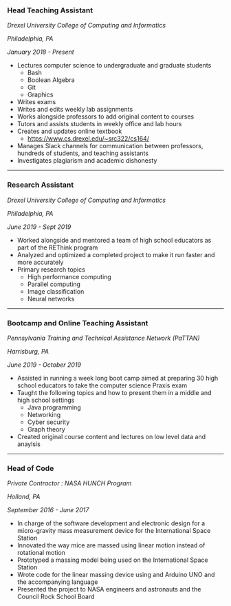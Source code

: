 ### Head Teaching Assistant

_Drexel University College of Computing and Informatics_

_Philadelphia, PA_

_January 2018 - Present_

* Lectures computer science to undergraduate and graduate students 
	* Bash
	* Boolean Algebra
	* Git
	* Graphics
* Writes exams
* Writes and edits weekly lab assignments
* Works alongside professors to add original content to courses
* Tutors and assists students in weekly office and lab hours
* Creates and updates online textbook 
	* <https://www.cs.drexel.edu/~src322/cs164/>
* Manages Slack channels for communication between professors, hundreds of 
	students, and teaching assistants
* Investigates plagiarism and academic dishonesty

---

### Research Assistant

_Drexel University College of Computing and Informatics_

_Philadelphia, PA_

_June 2019 - Sept 2019_

* Worked alongside and mentored a team of high school educators as part of the
	REThink program
* Analyzed and optimized a completed project to make it run faster and more
	accurately
* Primary research topics
	* High performance computing
	* Parallel computing
	* Image classification
	* Neural networks

--- 

### Bootcamp and Online Teaching Assistant

_Pennsylvania Training and Technical Assistance Network (PaTTAN)_

_Harrisburg, PA_

_June 2019 - October 2019_

* Assisted in running a week long boot camp aimed at preparing 30 high school
	educators to take the computer science Praxis exam
* Taught the following topics and how to present them in a middle and high 
	school settings
	* Java programming
	* Networking
	* Cyber security
	* Graph theory
* Created original course content and lectures on low level data and anaylsis

---

### Head of Code

_Private Contractor : NASA HUNCH Program_

_Holland, PA_

_September 2016 - June 2017_

* In charge of the software development and electronic design for a 
	micro-gravity mass measurement device for the International Space Station
* Innovated the way mice are massed using linear motion instead of rotational
	motion
* Prototyped a massing model being used on the International Space Station
* Wrote code for the linear massing device using and Arduino UNO and the
	accompanying language
* Presented the project to NASA engineers and astronauts and the Council Rock
	School Board
